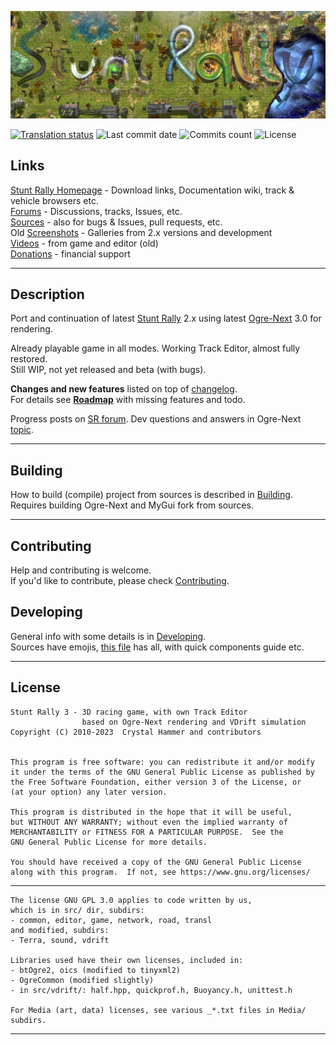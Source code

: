 ![](/Media/hud/stuntrally-logo.jpg)

[![Translation status](https://hosted.weblate.org/widget/stunt-rally-3/stunt-rally-3/svg-badge.svg)](https://hosted.weblate.org/engage/stunt-rally-3/)
![Last commit date](https://flat.badgen.net/github/last-commit/stuntrally/stuntrally3)
![Commits count](https://flat.badgen.net/github/commits/stuntrally/stuntrally3)
![License](https://flat.badgen.net/github/license/stuntrally/stuntrally3)

## Links

[Stunt Rally Homepage](https://stuntrally.tuxfamily.org/) - Download links, Documentation wiki, track & vehicle browsers etc.  
[Forums](https://forum.freegamedev.net/viewforum.php?f=77) - Discussions, tracks, Issues, etc.  
[Sources](https://github.com/stuntrally/stuntrally3/) - also for bugs & Issues, pull requests, etc.  
Old [Screenshots](https://stuntrally.tuxfamily.org/gallery) - Galleries from 2.x versions and development  
[Videos](https://www.youtube.com/user/TheCrystalHammer) - from game and editor (old)  
[Donations](https://cryham.tuxfamily.org/donate/) - financial support

------------------------------------------------------------------------------

## Description

Port and continuation of latest [Stunt Rally](https://github.com/stuntrally/stuntrally) 2.x using latest [Ogre-Next](https://github.com/OGRECave/ogre-next) 3.0 for rendering.  

Already playable game in all modes. Working Track Editor, almost fully restored.  
Still WIP, not yet released and beta (with bugs).

**Changes and new features** listed on top of [changelog](https://stuntrally.tuxfamily.org/wiki/doku.php?id=changelog).  
For details see [**Roadmap**](https://stuntrally.tuxfamily.org/wiki/doku.php?id=roadmap#sr_3) with missing features and todo.  

Progress posts on [SR forum](https://forum.freegamedev.net/viewtopic.php?f=81&t=18515). Dev questions and answers in Ogre-Next [topic](https://forums.ogre3d.org/viewtopic.php?t=96576).

------------------------------------------------------------------------------

## Building

How to build (compile) project from sources is described in [Building](docs/Building.md).  
Requires building Ogre-Next and MyGui fork from sources.

------------------------------------------------------------------------------

## Contributing

Help and contributing is welcome.  
If you'd like to contribute, please check [Contributing](docs/Contributing.md).

## Developing

General info with some details is in [Developing](docs/Developing.md).  
Sources have emojis, [this file](/src/emojis) has all, with quick components guide etc.

------------------------------------------------------------------------------

## License

    Stunt Rally 3 - 3D racing game, with own Track Editor
                    based on Ogre-Next rendering and VDrift simulation
    Copyright (C) 2010-2023  Crystal Hammer and contributors


    This program is free software: you can redistribute it and/or modify
    it under the terms of the GNU General Public License as published by
    the Free Software Foundation, either version 3 of the License, or
    (at your option) any later version.

    This program is distributed in the hope that it will be useful,
    but WITHOUT ANY WARRANTY; without even the implied warranty of
    MERCHANTABILITY or FITNESS FOR A PARTICULAR PURPOSE.  See the
    GNU General Public License for more details.

    You should have received a copy of the GNU General Public License
    along with this program.  If not, see https://www.gnu.org/licenses/

------------------------------------------------------------------------------

    The license GNU GPL 3.0 applies to code written by us,
    which is in src/ dir, subdirs:
	- common, editor, game, network, road, transl
	and modified, subdirs:
	- Terra, sound, vdrift

    Libraries used have their own licenses, included in:
	- btOgre2, oics (modified to tinyxml2)
    - OgreCommon (modified slightly)
    - in src/vdrift/: half.hpp, quickprof.h, Buoyancy.h, unittest.h
    
	For Media (art, data) licenses, see various _*.txt files in Media/ subdirs.

------------------------------------------------------------------------------
